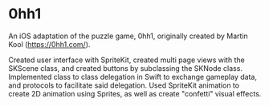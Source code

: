 # 0hh1

An iOS adaptation of the puzzle game, 0hh1, originally created by Martin Kool (https://0hh1.com/). 

Created user interface with SpriteKit, created multi page views with the SKScene class, and created buttons by subclassing the SKNode class. Implemented class to class delegation in Swift to exchange gameplay data, and protocols to facilitate said delegation. Used SpriteKit animation to create 2D animation using Sprites, as well as create "confetti" visual effects.
